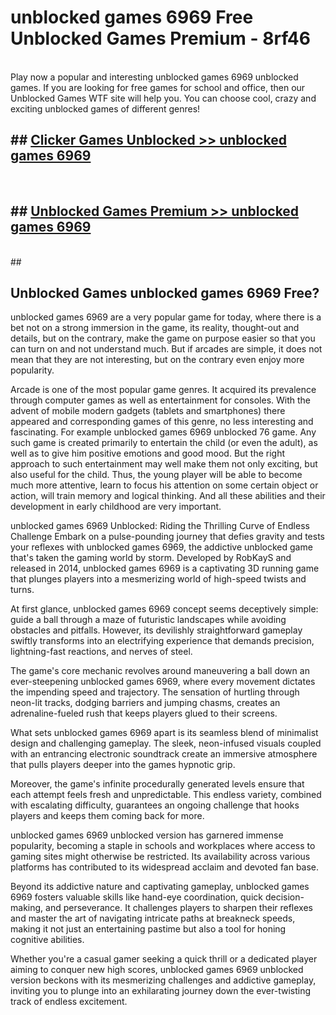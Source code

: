 # unblocked games 6969  Free Unblocked Games Premium - 8rf46 <br>
<br>
Play now a popular and interesting unblocked games 6969 unblocked games. If you are looking for free games for school and office, then our Unblocked Games WTF site will help you. You can choose cool, crazy and exciting unblocked games of different genres!


## ##  [Clicker Games Unblocked >> unblocked games 6969](http://freeplayer.one?title=unblocked_games_6969&ref=UGames)
  <br>

##  ## [Unblocked Games Premium >> unblocked games 6969](http://freeplayer.one?title=unblocked_games_6969&ref=UGames)
  <br>
  ##



## Unblocked Games unblocked games 6969 Free?

unblocked games 6969 are a very popular game for today, where there is a bet not on a strong immersion in the game, its reality, thought-out and details, but on the contrary, make the game on purpose easier so that you can turn on and not understand much. But if arcades are simple, it does not mean that they are not interesting, but on the contrary even enjoy more popularity.

Arcade is one of the most popular game genres. It acquired its prevalence through computer games as well as entertainment for consoles. With the advent of mobile modern gadgets (tablets and smartphones) there appeared and corresponding games of this genre, no less interesting and fascinating. For example unblocked games 6969 unblocked 76 game. Any such game is created primarily to entertain the child (or even the adult), as well as to give him positive emotions and good mood. But the right approach to such entertainment may well make them not only exciting, but also useful for the child. Thus, the young player will be able to become much more attentive, learn to focus his attention on some certain object or action, will train memory and logical thinking. And all these abilities and their development in early childhood are very important.

unblocked games 6969 Unblocked: Riding the Thrilling Curve of Endless Challenge
Embark on a pulse-pounding journey that defies gravity and tests your reflexes with unblocked games 6969, the addictive unblocked game that's taken the gaming world by storm. Developed by RobKayS and released in 2014, unblocked games 6969 is a captivating 3D running game that plunges players into a mesmerizing world of high-speed twists and turns.

At first glance, unblocked games 6969 concept seems deceptively simple: guide a ball through a maze of futuristic landscapes while avoiding obstacles and pitfalls. However, its devilishly straightforward gameplay swiftly transforms into an electrifying experience that demands precision, lightning-fast reactions, and nerves of steel.

The game's core mechanic revolves around maneuvering a ball down an ever-steepening unblocked games 6969, where every movement dictates the impending speed and trajectory. The sensation of hurtling through neon-lit tracks, dodging barriers and jumping chasms, creates an adrenaline-fueled rush that keeps players glued to their screens.

What sets unblocked games 6969 apart is its seamless blend of minimalist design and challenging gameplay. The sleek, neon-infused visuals coupled with an entrancing electronic soundtrack create an immersive atmosphere that pulls players deeper into the games hypnotic grip.

Moreover, the game's infinite procedurally generated levels ensure that each attempt feels fresh and unpredictable. This endless variety, combined with escalating difficulty, guarantees an ongoing challenge that hooks players and keeps them coming back for more.

unblocked games 6969 unblocked version has garnered immense popularity, becoming a staple in schools and workplaces where access to gaming sites might otherwise be restricted. Its availability across various platforms has contributed to its widespread acclaim and devoted fan base.

Beyond its addictive nature and captivating gameplay, unblocked games 6969 fosters valuable skills like hand-eye coordination, quick decision-making, and perseverance. It challenges players to sharpen their reflexes and master the art of navigating intricate paths at breakneck speeds, making it not just an entertaining pastime but also a tool for honing cognitive abilities.

Whether you're a casual gamer seeking a quick thrill or a dedicated player aiming to conquer new high scores, unblocked games 6969 unblocked version beckons with its mesmerizing challenges and addictive gameplay, inviting you to plunge into an exhilarating journey down the ever-twisting track of endless excitement.
